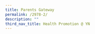 ```yaml
---
title: Parents Gateway
permalink: /2978-2/
description: ""
third_nav_title: Health Promotion @ YN
---
```

